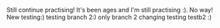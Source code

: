 Still continue practising!
It's been ages and I'm still practising :).
No way!
New testing:)
testing branch 2:)
only branch 2 changing 
testing testb2 :)